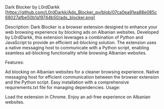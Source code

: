 Dark Blocker by L0rdDarkk
[https://github.com/L0rdDarkk/Ads_Blocker_py/blob/07ca0ea91ea88e085c68027afbe50b1a19744b50/ads_blocker.png]

Description:
Dark Blocker is a browser extension designed to enhance your web browsing experience by blocking ads on Albanian websites. Developed by L0rdDarkk, this extension leverages a combination of Python and JavaScript to provide an efficient ad-blocking solution. The extension uses a native messaging host to communicate with a Python script, enabling seamless ad-blocking functionality while browsing Albanian websites.

Features:

Ad blocking on Albanian websites for a cleaner browsing experience.
Native messaging host for efficient communication between the browser extension and the Python script.
Easy installation with a comprehensive requirements.txt file for managing dependencies.
Usage:

Load the extension in Chrome.
Enjoy an ad-free experience on Albanian websites.
